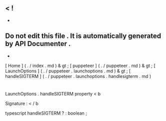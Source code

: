 <
!
-
-
Do
not
edit
this
file
.
It
is
automatically
generated
by
API
Documenter
.
-
-
>
[
Home
]
(
.
/
index
.
md
)
&
gt
;
[
puppeteer
]
(
.
/
puppeteer
.
md
)
&
gt
;
[
LaunchOptions
]
(
.
/
puppeteer
.
launchoptions
.
md
)
&
gt
;
[
handleSIGTERM
]
(
.
/
puppeteer
.
launchoptions
.
handlesigterm
.
md
)
#
#
LaunchOptions
.
handleSIGTERM
property
<
b
>
Signature
:
<
/
b
>
typescript
handleSIGTERM
?
:
boolean
;
